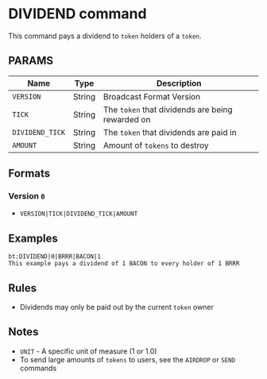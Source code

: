# DIVIDEND command
This command pays a dividend to `token` holders of a `token`.

## PARAMS
| Name            | Type   | Description                                      |
| --------------- | ------ | ------------------------------------------------ |
| `VERSION`       | String | Broadcast Format Version                         |
| `TICK`          | String | The `token` that dividends are being rewarded on |
| `DIVIDEND_TICK` | String | The `token` that dividends are paid in           |
| `AMOUNT`        | String | Amount of `tokens` to destroy                    |

## Formats

### Version `0`
- `VERSION|TICK|DIVIDEND_TICK|AMOUNT`

## Examples
```
bt:DIVIDEND|0|BRRR|BACON|1
This example pays a dividend of 1 BACON to every holder of 1 BRRR
```

## Rules
- Dividends may only be paid out by the current `token` owner

## Notes
- `UNIT` - A specific unit of measure (1 or 1.0)
- To send large amounts of `tokens` to users, see the `AIRDROP` or `SEND` commands